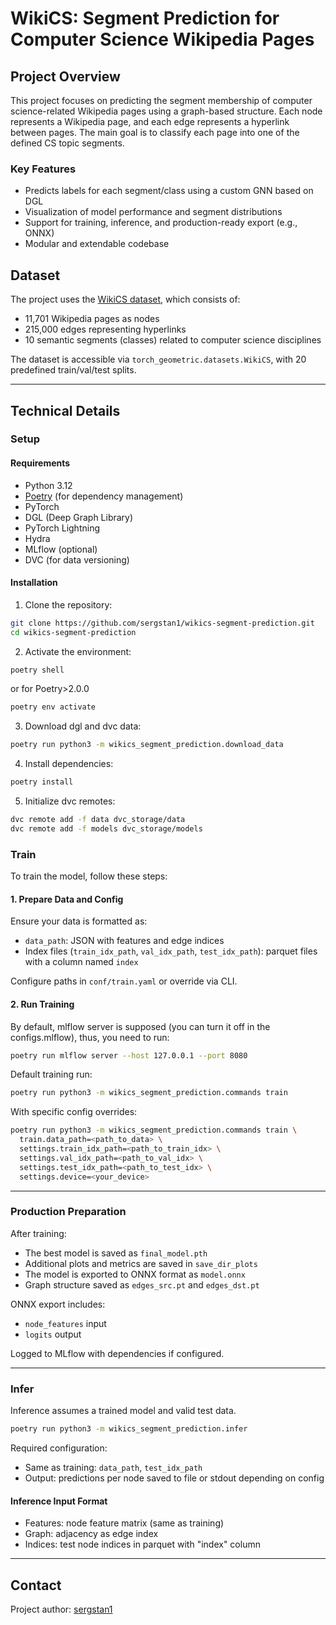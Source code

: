 # WikiCS: Segment Prediction for Computer Science Wikipedia Pages

## Project Overview

This project focuses on predicting the segment membership of computer science-related Wikipedia pages using a graph-based structure. Each node represents a Wikipedia page, and each edge represents a hyperlink between pages. The main goal is to classify each page into one of the defined CS topic segments.

### Key Features

* Predicts labels for each segment/class using a custom GNN based on DGL
* Visualization of model performance and segment distributions
* Support for training, inference, and production-ready export (e.g., ONNX)
* Modular and extendable codebase

## Dataset

The project uses the [WikiCS dataset](https://github.com/pmernyei/wiki-cs-dataset), which consists of:

* 11,701 Wikipedia pages as nodes
* 215,000 edges representing hyperlinks
* 10 semantic segments (classes) related to computer science disciplines

The dataset is accessible via `torch_geometric.datasets.WikiCS`, with 20 predefined train/val/test splits.

---

## Technical Details

### Setup

#### Requirements

* Python 3.12
* [Poetry](https://python-poetry.org/docs/) (for dependency management)
* PyTorch
* DGL (Deep Graph Library)
* PyTorch Lightning
* Hydra
* MLflow (optional)
* DVC (for data versioning)

#### Installation

1. Clone the repository:

```bash
git clone https://github.com/sergstan1/wikics-segment-prediction.git
cd wikics-segment-prediction
```

2. Activate the environment:

```bash
poetry shell
```
or for Poetry>2.0.0
```bash
poetry env activate
```

3. Download dgl and dvc data:

```bash
poetry run python3 -m wikics_segment_prediction.download_data
```

4. Install dependencies:

```bash
poetry install
```

5. Initialize dvc remotes:

```bash
dvc remote add -f data dvc_storage/data
dvc remote add -f models dvc_storage/models
```

### Train

To train the model, follow these steps:

#### 1. Prepare Data and Config

Ensure your data is formatted as:

* `data_path`: JSON with features and edge indices
* Index files (`train_idx_path`, `val_idx_path`, `test_idx_path`): parquet files with a column named `index`

Configure paths in `conf/train.yaml` or override via CLI.

#### 2. Run Training

By default, mlflow server is supposed (you can turn it off in the configs.mlflow), thus, you need to run:

```bash
poetry run mlflow server --host 127.0.0.1 --port 8080
```

Default training run:

```bash
poetry run python3 -m wikics_segment_prediction.commands train
```

With specific config overrides:

```bash
poetry run python3 -m wikics_segment_prediction.commands train \
  train.data_path=<path_to_data> \
  settings.train_idx_path=<path_to_train_idx> \
  settings.val_idx_path=<path_to_val_idx> \
  settings.test_idx_path=<path_to_test_idx> \
  settings.device=<your_device>
```

---

### Production Preparation

After training:

* The best model is saved as `final_model.pth`
* Additional plots and metrics are saved in `save_dir_plots`
* The model is exported to ONNX format as `model.onnx`
* Graph structure saved as `edges_src.pt` and `edges_dst.pt`

ONNX export includes:

* `node_features` input
* `logits` output

Logged to MLflow with dependencies if configured.

---

### Infer

Inference assumes a trained model and valid test data.

```bash
poetry run python3 -m wikics_segment_prediction.infer
```

Required configuration:

* Same as training: `data_path`, `test_idx_path`
* Output: predictions per node saved to file or stdout depending on config

#### Inference Input Format

* Features: node feature matrix (same as training)
* Graph: adjacency as edge index
* Indices: test node indices in parquet with "index" column

---

## Contact

Project author: [sergstan1](https://github.com/sergstan1)
